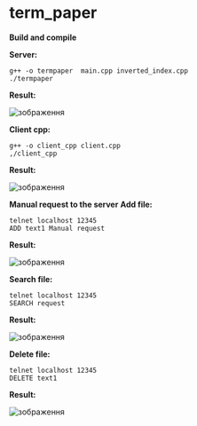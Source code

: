 # term_paper
**Build and compile**

**Server:**
```
g++ -o termpaper  main.cpp inverted_index.cpp
./termpaper
```

**Result:**

![зображення](https://github.com/user-attachments/assets/9ae8145f-d5c4-4ba1-b8f6-caaec5233ff3)

**Client cpp:**
```
g++ -o client_cpp client.cpp
,/client_cpp
```

**Result:**

![зображення](https://github.com/user-attachments/assets/9c3f5862-b1cf-4705-b771-f2b3cabc3e0f)

**Manual request to the server**
**Add file:**
```
telnet localhost 12345
ADD text1 Manual request
```

**Result:**

![зображення](https://github.com/user-attachments/assets/d043ef36-da52-4ccb-8443-9ade51dd9de9)

**Search file:**
```
telnet localhost 12345
SEARCH request
```

**Result:**

![зображення](https://github.com/user-attachments/assets/0db7fcd0-1d97-40b7-ba59-0a0ea8049b6e)


**Delete file:**
```
telnet localhost 12345
DELETE text1
```

**Result:**

![зображення](https://github.com/user-attachments/assets/bb87d6ba-8688-4539-9008-da74191055bf)


